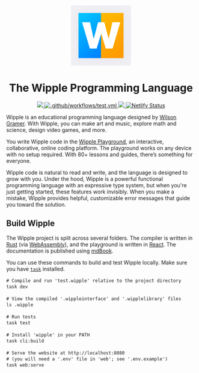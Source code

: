 <p align="center">
  <a href="https://wipple.org">
    <img src="web/home/images/logo.svg">
  </a>
</p>

<h1 align="center">
  The Wipple Programming Language
</h1>

<p align="center">
  <a href="https://wipple.org/docs">
    <img src="https://img.shields.io/badge/docs-wipple.org%2Fdocs-blue">
  </a>
  <a href="https://github.com/wipplelang/wipple/actions/workflows/test.yml">
    <img src="https://github.com/wipplelang/wipple/actions/workflows/test.yml/badge.svg?branch=main" alt=".github/workflows/test.yml">
  </a>
  <a href="https://codecov.io/gh/wipplelang/wipple" >
    <img src="https://codecov.io/gh/wipplelang/wipple/branch/main/graph/badge.svg?token=45CTMYY78V"/>
  </a>
  <a href="https://app.netlify.com/sites/wipple/deploys">
    <img src="https://api.netlify.com/api/v1/badges/e72cbb94-f8a4-4e15-8769-11d51bbae200/deploy-status" alt="Netlify Status">
  </a>
<p>

Wipple is an educational programming language designed by [Wilson Gramer](https://gramer.dev). With Wipple, you can make art and music, explore math and science, design video games, and more.

You write Wipple code in the [Wipple Playground](https://wipple.org/playground), an interactive, collaborative, online coding platform. The playground works on any device with no setup required. With 80+ lessons and guides, there’s something for everyone.

Wipple code is natural to read and write, and the language is designed to grow with you. Under the hood, Wipple is a powerful functional programming language with an expressive type system, but when you're just getting started, these features work invisibly. When you make a mistake, Wipple provides helpful, customizable error messages that guide you toward the solution.

## Build Wipple

The Wipple project is split across several folders. The compiler is written in [Rust](https://rust-lang.org) (via [WebAssembly](https://webassembly.org)), and the playground is written in [React](https://react.dev). The documentation is published using [mdBook](https://github.com/rust-lang/mdBook).

You can use these commands to build and test Wipple locally. Make sure you have [`task`](https://taskfile.dev) installed.

```shell
# Compile and run 'test.wipple' relative to the project directory
task dev

# View the compiled '.wippleinterface' and '.wipplelibrary' files
ls .wipple

# Run tests
task test

# Install 'wipple' in your PATH
task cli:build

# Serve the website at http://localhost:8080
# (you will need a '.env' file in 'web'; see '.env.example')
task web:serve
```

